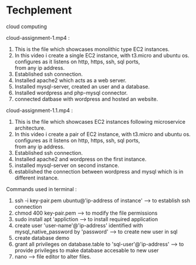# Techplement
cloud computing

cloud-assignment-1.mp4 : 
  1. This is the file which showcases monolithic type EC2 instances. 
  2. In this video i create a single EC2 instance, with t3.micro and ubuntu os. configures as it listens on http, https, ssh, sql ports,     
     from any ip address.
  3. Established ssh connection.
  4. Installed apache2 which acts as a web server.
  5. Installed mysql-server, created an user and a database.
  6. Installed wordpress and php-mysql connector.
  7. connected datbase with wordpress and hosted an website.

cloud-assignment-1.1.mp4 :
  1. This is the file which showcases EC2 instances following microservice architecture.
  2. In this video i create a pair of EC2 instance, with t3.micro and ubuntu os. configures as it listens on http, https, ssh, sql ports,    
     from any ip address.
  3. Established ssh connection.
  4. Installed apache2 and wordpress on the first instance.
  5. installed mysql-server on second instance.
  6. established the connection between wordpress and mysql which is in different instance.


Commands used in terminal :
1. ssh -i key-pair.pem ubuntu@'ip-address of instance'  -->  to establish ssh connection
2. chmod 400 key-pair.pem  -->  to modify the file permissions
3. sudo install apt 'appliction  -->  to install required application
4. create user 'user-name'@'ip-address' identified with mysql_native_password by 'password'  -->  to create new user in sql
5. create database demo
6. grant all privileges on database.table to 'sql-user'@'ip-address'  -->  to provide privileges to make database accesable to new user
7. nano  -->  file editor to alter files.
